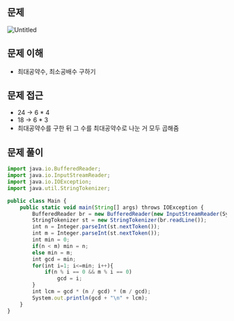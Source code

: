 ## 문제

![Untitled](https://prod-files-secure.s3.us-west-2.amazonaws.com/05918415-3f0e-4564-bed2-99de1628a020/464ace3d-55e0-46fd-8f64-e63f5d69f443/Untitled.png)

## 문제 이해

- 최대공약수, 최소공배수 구하기

## 문제 접근

- 24 → 6 * 4
- 18 → 6 * 3
- 최대공약수를 구한 뒤 그 수를 최대공약수로 나눈 거 모두 곱해줌

## 문제 풀이

```jsx
import java.io.BufferedReader;
import java.io.InputStreamReader;
import java.io.IOException;
import java.util.StringTokenizer;

public class Main {
    public static void main(String[] args) throws IOException {
        BufferedReader br = new BufferedReader(new InputStreamReader(System.in));
        StringTokenizer st = new StringTokenizer(br.readLine());
        int n = Integer.parseInt(st.nextToken());
        int m = Integer.parseInt(st.nextToken());
        int min = 0;
        if(n < m) min = n;
        else min = m;
        int gcd = min;
        for(int i=1; i<=min; i++){
            if(n % i == 0 && m % i == 0)
                gcd = i;
        }
        int lcm = gcd * (n / gcd) * (m / gcd);
        System.out.println(gcd + "\n" + lcm);
    }
}
```
